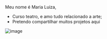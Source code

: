 Meu nome é Maria Luiza,
- Curso teatro, e amo tudo relacionado a arte;
- Pretendo compartilhar muitos projetos aqui
  
![image](https://github.com/maluizajs/marialuizajs/assets/173302771/9ae74f6c-2f36-4246-93e9-61f6c1cdd96b)

